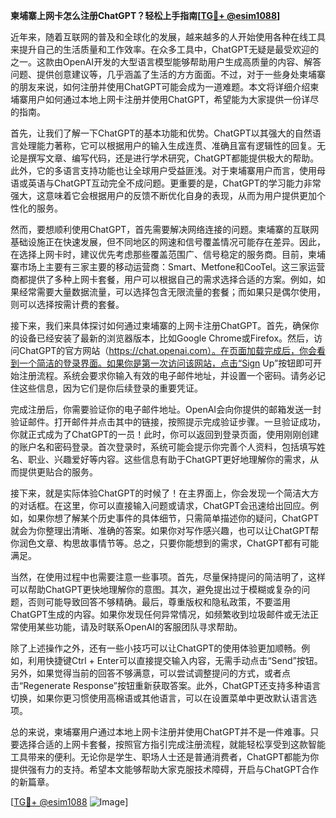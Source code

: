 **柬埔寨上网卡怎么注册ChatGPT？轻松上手指南[[TG💪+ @esim1088](https://t.me/s/esim1088)]**

近年来，随着互联网的普及和全球化的发展，越来越多的人开始使用各种在线工具来提升自己的生活质量和工作效率。在众多工具中，ChatGPT无疑是最受欢迎的之一。这款由OpenAI开发的大型语言模型能够帮助用户生成高质量的内容、解答问题、提供创意建议等，几乎涵盖了生活的方方面面。不过，对于一些身处柬埔寨的朋友来说，如何注册并使用ChatGPT可能会成为一道难题。本文将详细介绍柬埔寨用户如何通过本地上网卡注册并使用ChatGPT，希望能为大家提供一份详尽的指南。

首先，让我们了解一下ChatGPT的基本功能和优势。ChatGPT以其强大的自然语言处理能力著称，它可以根据用户的输入生成连贯、准确且富有逻辑性的回复。无论是撰写文章、编写代码，还是进行学术研究，ChatGPT都能提供极大的帮助。此外，它的多语言支持功能也让全球用户受益匪浅。对于柬埔寨用户而言，使用母语或英语与ChatGPT互动完全不成问题。更重要的是，ChatGPT的学习能力非常强大，这意味着它会根据用户的反馈不断优化自身的表现，从而为用户提供更加个性化的服务。

然而，要想顺利使用ChatGPT，首先需要解决网络连接的问题。柬埔寨的互联网基础设施正在快速发展，但不同地区的网速和信号覆盖情况可能存在差异。因此，在选择上网卡时，建议优先考虑那些覆盖范围广、信号稳定的服务商。目前，柬埔寨市场上主要有三家主要的移动运营商：Smart、Metfone和CooTel。这三家运营商都提供了多种上网卡套餐，用户可以根据自己的需求选择合适的方案。例如，如果经常需要大量数据流量，可以选择包含无限流量的套餐；而如果只是偶尔使用，则可以选择按需计费的套餐。

接下来，我们来具体探讨如何通过柬埔寨的上网卡注册ChatGPT。首先，确保你的设备已经安装了最新的浏览器版本，比如Google Chrome或Firefox。然后，访问ChatGPT的官方网站（https://chat.openai.com）。在页面加载完成后，你会看到一个简洁的登录界面。如果你是第一次访问该网站，点击“Sign Up”按钮即可开始注册流程。系统会要求你输入有效的电子邮件地址，并设置一个密码。请务必记住这些信息，因为它们是你后续登录的重要凭证。

完成注册后，你需要验证你的电子邮件地址。OpenAI会向你提供的邮箱发送一封验证邮件。打开邮件并点击其中的链接，按照提示完成验证步骤。一旦验证成功，你就正式成为了ChatGPT的一员！此时，你可以返回到登录页面，使用刚刚创建的账户名和密码登录。首次登录时，系统可能会提示你完善个人资料，包括填写姓名、职业、兴趣爱好等内容。这些信息有助于ChatGPT更好地理解你的需求，从而提供更贴合的服务。

接下来，就是实际体验ChatGPT的时候了！在主界面上，你会发现一个简洁大方的对话框。在这里，你可以直接输入问题或请求，ChatGPT会迅速给出回应。例如，如果你想了解某个历史事件的具体细节，只需简单描述你的疑问，ChatGPT就会为你整理出清晰、准确的答案。如果你对写作感兴趣，也可以让ChatGPT帮你润色文章、构思故事情节等。总之，只要你能想到的需求，ChatGPT都有可能满足。

当然，在使用过程中也需要注意一些事项。首先，尽量保持提问的简洁明了，这样可以帮助ChatGPT更快地理解你的意图。其次，避免提出过于模糊或复杂的问题，否则可能导致回答不够精确。最后，尊重版权和隐私政策，不要滥用ChatGPT生成的内容。如果你发现任何异常情况，如频繁收到垃圾邮件或无法正常使用某些功能，请及时联系OpenAI的客服团队寻求帮助。

除了上述操作之外，还有一些小技巧可以让ChatGPT的使用体验更加顺畅。例如，利用快捷键Ctrl + Enter可以直接提交输入内容，无需手动点击“Send”按钮。另外，如果觉得当前的回答不够满意，可以尝试调整提问的方式，或者点击“Regenerate Response”按钮重新获取答案。此外，ChatGPT还支持多种语言切换，如果你更习惯使用高棉语或其他语言，可以在设置菜单中更改默认语言选项。

总的来说，柬埔寨用户通过本地上网卡注册并使用ChatGPT并不是一件难事。只要选择合适的上网卡套餐，按照官方指引完成注册流程，就能轻松享受到这款智能工具带来的便利。无论你是学生、职场人士还是普通消费者，ChatGPT都能为你提供强有力的支持。希望本文能够帮助大家克服技术障碍，开启与ChatGPT合作的新篇章。

[[TG💪+ @esim1088](https://t.me/s/esim1088) ![Image](https://i.postimg.cc/4NQfJmqS/Snipaste-2025-05-13-00-14-12.png)]